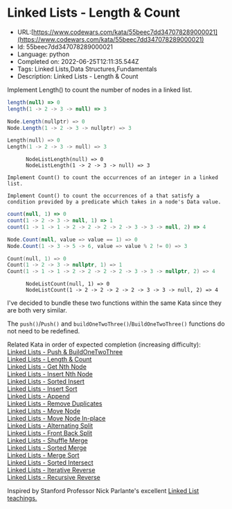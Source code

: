 # Linked Lists - Length & Count

 - URL:[https://www.codewars.com/kata/55beec7dd347078289000021](https://www.codewars.com/kata/55beec7dd347078289000021)
 - Id: 55beec7dd347078289000021
 - Language: python
 - Completed on: 2022-06-25T12:11:35.544Z
 - Tags: Linked Lists,Data Structures,Fundamentals
 - Description:
Linked Lists - Length & Count

Implement Length() to count the number of nodes in a linked list.<br>
```javascript
length(null) => 0
length(1 -> 2 -> 3 -> null) => 3
```
```csharp
Node.Length(nullptr) => 0
Node.Length(1 -> 2 -> 3 -> nullptr) => 3
```
```cpp
Length(null) => 0
Length(1 -> 2 -> 3 -> null) => 3
```
```cobol
      NodeListLength(null) => 0
      NodeListLength(1 -> 2 -> 3 -> null) => 3
```
```if-not:csharp
Implement Count() to count the occurrences of an integer in a linked list.
```
```if:csharp
Implement Count() to count the occurrences of a that satisfy a condition provided by a predicate which takes in a node's Data value.
```
```javascript
count(null, 1) => 0
count(1 -> 2 -> 3 -> null, 1) => 1
count(1 -> 1 -> 1 -> 2 -> 2 -> 2 -> 2 -> 3 -> 3 -> null, 2) => 4
```
```csharp
Node.Count(null, value => value == 1) => 0
Node.Count(1 -> 3 -> 5 -> 6, value => value % 2 != 0) => 3
```
```cpp
Count(null, 1) => 0
Count(1 -> 2 -> 3 -> nullptr, 1) => 1
Count(1 -> 1 -> 1 -> 2 -> 2 -> 2 -> 2 -> 3 -> 3 -> nullptr, 2) => 4
```
```cobol
      NodeListCount(null, 1) => 0
      NodeListCount(1 -> 2 -> 2 -> 2 -> 2 -> 3 -> 3 -> null, 2) => 4
```

I've decided to bundle these two functions within the same Kata since they are both very similar.

The `push()`/`Push()` and `buildOneTwoThree()`/`BuildOneTwoThree()` functions do not need to be redefined.

Related Kata in order of expected completion (increasing difficulty):<br>
 <a href="http://www.codewars.com/kata/linked-lists-push-and-buildonetwothree">Linked Lists - Push & BuildOneTwoThree</a><br>
 <a href="http://www.codewars.com/kata/linked-lists-length-and-count">Linked Lists - Length & Count</a><br>
 <a href="http://www.codewars.com/kata/linked-lists-get-nth-node">Linked Lists - Get Nth Node</a><br>
<a href="http://www.codewars.com/kata/linked-lists-insert-nth-node">Linked Lists - Insert Nth Node</a><br>
<a href="http://www.codewars.com/kata/linked-lists-sorted-insert">Linked Lists - Sorted Insert</a><br>
<a href="http://www.codewars.com/kata/linked-lists-insert-sort">Linked Lists - Insert Sort</a><br>
<a href="http://www.codewars.com/kata/linked-lists-append">Linked Lists - Append</a><br>
<a href="http://www.codewars.com/kata/linked-lists-remove-duplicates">Linked Lists - Remove Duplicates</a><br>
<a href="http://www.codewars.com/kata/linked-lists-move-node">Linked Lists - Move Node</a><br>
<a href="http://www.codewars.com/kata/linked-lists-move-node-in-place">Linked Lists - Move Node In-place</a><br>
<a href="http://www.codewars.com/kata/linked-lists-alternating-split">Linked Lists - Alternating Split</a><br>
<a href="http://www.codewars.com/kata/linked-lists-front-back-split">Linked Lists - Front Back Split</a><br>
<a href="http://www.codewars.com/kata/linked-lists-shuffle-merge">Linked Lists - Shuffle Merge</a><br>
<a href="http://www.codewars.com/kata/linked-lists-sorted-merge">Linked Lists - Sorted Merge</a><br>
<a href="http://www.codewars.com/kata/linked-lists-merge-sort">Linked Lists - Merge Sort</a><br>
<a href="http://www.codewars.com/kata/linked-lists-sorted-intersect">Linked Lists - Sorted Intersect</a><br>
<a href="http://www.codewars.com/kata/linked-lists-iterative-reverse">Linked Lists - Iterative Reverse</a><br>
<a href="http://www.codewars.com/kata/linked-lists-recursive-reverse">Linked Lists - Recursive Reverse</a><br>

Inspired by Stanford Professor Nick Parlante's excellent [Linked List teachings.](http://cslibrary.stanford.edu/103/LinkedListBasics.pdf)
